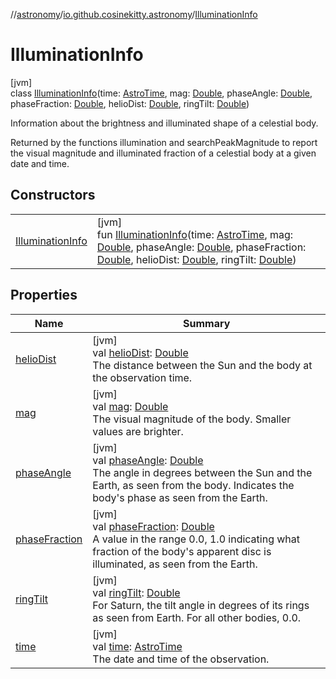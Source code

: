 //[astronomy](../../../index.md)/[io.github.cosinekitty.astronomy](../index.md)/[IlluminationInfo](index.md)

# IlluminationInfo

[jvm]\
class [IlluminationInfo](index.md)(time: [AstroTime](../-astro-time/index.md), mag: [Double](https://kotlinlang.org/api/latest/jvm/stdlib/kotlin/-double/index.html), phaseAngle: [Double](https://kotlinlang.org/api/latest/jvm/stdlib/kotlin/-double/index.html), phaseFraction: [Double](https://kotlinlang.org/api/latest/jvm/stdlib/kotlin/-double/index.html), helioDist: [Double](https://kotlinlang.org/api/latest/jvm/stdlib/kotlin/-double/index.html), ringTilt: [Double](https://kotlinlang.org/api/latest/jvm/stdlib/kotlin/-double/index.html))

Information about the brightness and illuminated shape of a celestial body.

Returned by the functions illumination and searchPeakMagnitude to report the visual magnitude and illuminated fraction of a celestial body at a given date and time.

## Constructors

| | |
|---|---|
| [IlluminationInfo](-illumination-info.md) | [jvm]<br>fun [IlluminationInfo](-illumination-info.md)(time: [AstroTime](../-astro-time/index.md), mag: [Double](https://kotlinlang.org/api/latest/jvm/stdlib/kotlin/-double/index.html), phaseAngle: [Double](https://kotlinlang.org/api/latest/jvm/stdlib/kotlin/-double/index.html), phaseFraction: [Double](https://kotlinlang.org/api/latest/jvm/stdlib/kotlin/-double/index.html), helioDist: [Double](https://kotlinlang.org/api/latest/jvm/stdlib/kotlin/-double/index.html), ringTilt: [Double](https://kotlinlang.org/api/latest/jvm/stdlib/kotlin/-double/index.html)) |

## Properties

| Name | Summary |
|---|---|
| [helioDist](helio-dist.md) | [jvm]<br>val [helioDist](helio-dist.md): [Double](https://kotlinlang.org/api/latest/jvm/stdlib/kotlin/-double/index.html)<br>The distance between the Sun and the body at the observation time. |
| [mag](mag.md) | [jvm]<br>val [mag](mag.md): [Double](https://kotlinlang.org/api/latest/jvm/stdlib/kotlin/-double/index.html)<br>The visual magnitude of the body. Smaller values are brighter. |
| [phaseAngle](phase-angle.md) | [jvm]<br>val [phaseAngle](phase-angle.md): [Double](https://kotlinlang.org/api/latest/jvm/stdlib/kotlin/-double/index.html)<br>The angle in degrees between the Sun and the Earth, as seen from the body. Indicates the body's phase as seen from the Earth. |
| [phaseFraction](phase-fraction.md) | [jvm]<br>val [phaseFraction](phase-fraction.md): [Double](https://kotlinlang.org/api/latest/jvm/stdlib/kotlin/-double/index.html)<br>A value in the range 0.0, 1.0 indicating what fraction of the body's apparent disc is illuminated, as seen from the Earth. |
| [ringTilt](ring-tilt.md) | [jvm]<br>val [ringTilt](ring-tilt.md): [Double](https://kotlinlang.org/api/latest/jvm/stdlib/kotlin/-double/index.html)<br>For Saturn, the tilt angle in degrees of its rings as seen from Earth. For all other bodies, 0.0. |
| [time](time.md) | [jvm]<br>val [time](time.md): [AstroTime](../-astro-time/index.md)<br>The date and time of the observation. |
